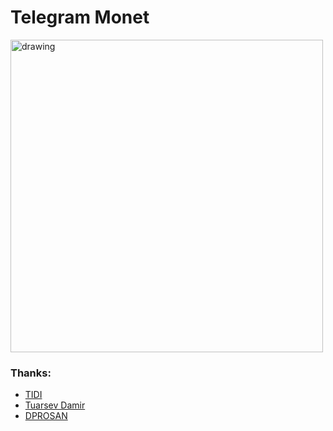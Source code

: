 # Telegram Monet
<img src=screen.gif alt=drawing height=500px />

### Thanks:
- [TIDI](https://t.me/TIDI286)
- [Tuarsev Damir](https://t.me/TierOhneNation)
- [DPROSAN](https://t.me/dprosan)
